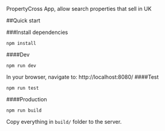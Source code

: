 PropertyCross App, allow search properties that sell in UK

##Quick start

###Install dependencies
```
npm install
```
####Dev
```
npm run dev
```
In your browser, navigate to: http://localhost:8080/
####Test
```
npm run test
```

####Production
```
npm run build 
```
Copy everything in `build/` folder to the server.

